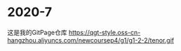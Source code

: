 # 2020-7
这是我的GitPage仓库
https://qgt-style.oss-cn-hangzhou.aliyuncs.com/newcoursep4/g1/g1-2-2/tenor.gif

